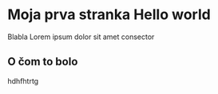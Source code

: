 # Moja prva stranka Hello world
Blabla Lorem ipsum dolor sit amet consector

## O čom to bolo
hdhfhtrtg

